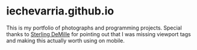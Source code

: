 # iechevarria.github.io
This is my portfolio of photographs and programming projects. Special thanks to <a href="https://sterlingdemille.com/">Sterling DeMille</a> for pointing out that I was missing viewport tags and making this actually worth using on mobile.

